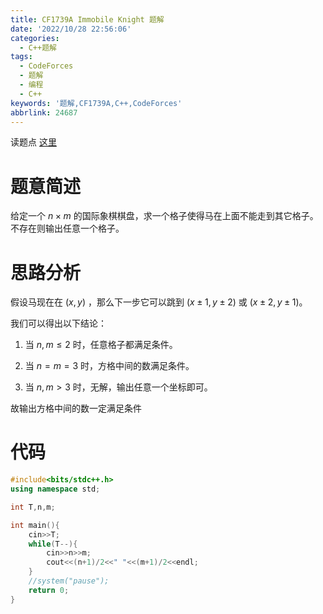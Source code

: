 ```yaml
---
title: CF1739A Immobile Knight 题解
date: '2022/10/28 22:56:06'
categories:
  - C++题解
tags:
  - CodeForces
  - 题解
  - 编程
  - C++
keywords: '题解,CF1739A,C++,CodeForces'
abbrlink: 24687
---
```


读题点 [这里](https://www.luogu.com.cn/problem/CF1739A)

# 题意简述

给定一个 $n\times m$ 的国际象棋棋盘，求一个格子使得马在上面不能走到其它格子。不存在则输出任意一个格子。

# 思路分析

假设马现在在 $(x,y)$ ，那么下一步它可以跳到 $(x \pm 1,y \pm 2)$ 或 $(x \pm 2,y \pm 1)$。

我们可以得出以下结论：

1. 当 $n,m \le 2$ 时，任意格子都满足条件。

2. 当 $n=m=3$ 时，方格中间的数满足条件。

3. 当 $n,m>3$ 时，无解，输出任意一个坐标即可。

故输出方格中间的数一定满足条件

# 代码

```C++
#include<bits/stdc++.h>
using namespace std;

int T,n,m;

int main(){
    cin>>T;
	while(T--){
		cin>>n>>m;
		cout<<(n+1)/2<<" "<<(m+1)/2<<endl;
	}
	//system("pause");
	return 0;
}
```